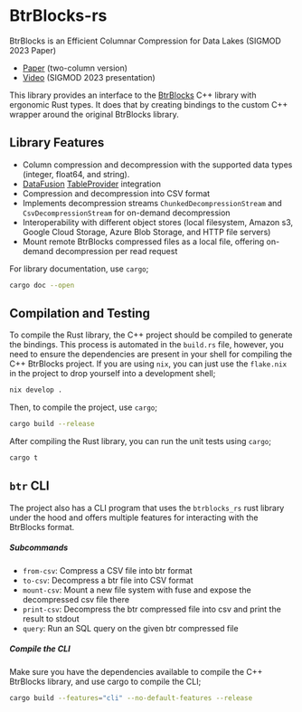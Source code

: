# BtrBlocks-rs
BtrBlocks is an Efficient Columnar Compression for Data Lakes (SIGMOD 2023 Paper)
- [Paper](https://bit.ly/btrblocks) (two-column version)
- [Video](https://dl.acm.org/doi/10.1145/3589263) (SIGMOD 2023 presentation)

This library provides an interface to the [BtrBlocks](https://github.com/maxi-k/btrblocks) C++ library with ergonomic Rust types. It does that by creating bindings to the custom C++ wrapper around the original BtrBlocks library.
## Library Features
- Column compression and decompression with the supported data types (integer, float64, and string).
- [DataFusion](https://datafusion.apache.org/) [TableProvider](https://datafusion.apache.org/library-user-guide/custom-table-providers.html) integration
- Compression and decompression into CSV format
- Implements decompression streams `ChunkedDecompressionStream` and `CsvDecompressionStream` for on-demand decompression
- Interoperability with different object stores (local filesystem, Amazon s3, Google Cloud Storage, Azure Blob Storage, and HTTP file servers)
- Mount remote BtrBlocks compressed files as a local file, offering on-demand decompression per read request

For library documentation, use `cargo`;
```bash
cargo doc --open
```
## Compilation and Testing
To compile the Rust library, the C++ project should be compiled to generate the bindings. This process is automated in the `build.rs` file, however, you need to ensure the dependencies are present in your shell for compiling the C++ BtrBlocks project. If you are using `nix`, you can just use the `flake.nix` in the project to drop yourself into a development shell;
```bash
nix develop .
```
Then, to compile the project, use `cargo`;
```bash
cargo build --release
```
After compiling the Rust library, you can run the unit tests using `cargo`;
```bash
cargo t
```
## `btr` CLI
The project also has a CLI program that uses the `btrblocks_rs` rust library under the hood and offers multiple features for interacting with the BtrBlocks format.
##### Subcommands
- `from-csv`: Compress a CSV file into btr format
- `to-csv`: Decompress a btr file into CSV format
- `mount-csv`: Mount a new file system with fuse and expose the decompressed csv file there
- `print-csv`: Decompress the btr compressed file into csv and print the result to stdout
- `query`: Run an SQL query on the given btr compressed file

##### Compile the CLI
Make sure you have the dependencies available to compile the C++ BtrBlocks library, and use cargo to compile the CLI;
```bash
cargo build --features="cli" --no-default-features --release
```
